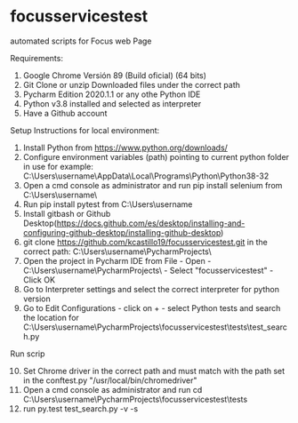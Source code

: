 # focusservicestest
automated scripts for Focus web Page

Requirements:
1. Google Chrome Versión 89 (Build oficial) (64 bits)
2. Git Clone or unzip Downloaded files under the correct path
3. Pycharm Edition 2020.1.1 or any othe Python IDE
4. Python v3.8 installed and selected as interpreter
5. Have a Github account


Setup Instructions for local environment:
1. Install Python from https://www.python.org/downloads/
2. Configure environment variables (path) pointing to current python folder in use for example: C:\Users\username\AppData\Local\Programs\Python\Python38-32
3. Open a cmd console as administrator and run pip install selenium from C:\Users\username\
4. Run pip install pytest from C:\Users\username
5. Install gitbash or Github Desktop(https://docs.github.com/es/desktop/installing-and-configuring-github-desktop/installing-github-desktop)
6. git clone https://github.com/kcastillo19/focusservicestest.git in the correct path: C:\Users\username\PycharmProjects\
7. Open the project in Pycharm IDE from File - Open - C:\Users\username\PycharmProjects\ - Select "focusservicestest" - Click OK
8. Go to Interpreter settings and select the correct interpreter for python version 
9. Go to Edit Configurations - click on + - select Python tests and search the location for C:\Users\username\PycharmProjects\focusservicestest\tests\test_search.py

Run scrip

10. Set Chrome driver in the correct path and must match with the path set in the conftest.py "/usr/local/bin/chromedriver"
11. Open a cmd console as administrator and run cd C:\Users\username\PycharmProjects\focusservicestest\tests
12. run py.test test_search.py -v -s

